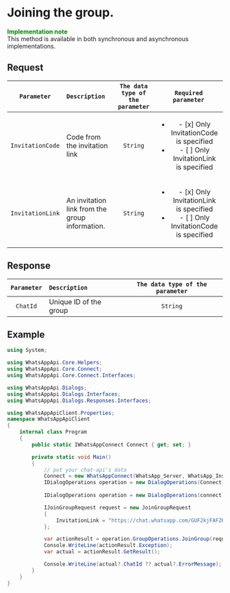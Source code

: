 # Joining the group.
**<span style="color:green">Implementation note</span>** <br/>
This method is available in both synchronous and asynchronous implementations.

## Request
| `Parameter` | `Description`                        | `The data type of the parameter` | `Required parameter` |
|:-----------:|:-------------------------------------|:--------------------------------:|:--------------------:|
| `InvitationCode`   | Code from the invitation link | `String` | <ul><li>- [x] Only InvitationCode is specified</li><li>- [ ] Only InvitationLink is specified</li></ul>
| `InvitationLink`  | An invitation link from the group information. | `String` | <ul><li>- [x] Only InvitationLink is specified</li><li>- [ ] Only InvitationCode is specified</li></ul>

## Response
| `Parameter`           | `Description`                                           | `The data type of the parameter` | 
|:---------------------:|:--------------------------------------------------------|:--------------------------------:|
| `ChatId`              | Unique ID of the group                                  | `String`

## Example
```csharp
using System;

using WhatsAppApi.Core.Helpers;
using WhatsAppApi.Core.Connect;
using WhatsAppApi.Core.Connect.Interfaces;

using WhatsAppApi.Dialogs;
using WhatsAppApi.Dialogs.Interfaces;
using WhatsAppApi.Dialogs.Responses.Interfaces;

using WhatsAppApiClient.Properties;
namespace WhatsAppApiClient
{
    internal class Program
    {
        public static IWhatsAppConnect Connect { get; set; }

        private static void Main()
        {
            // put your chat-api's data
            Connect = new WhatsAppConnect(WhatsApp_Server, WhatsApp_Instance, WhatsApp_Token); 
            IDialogOperations operation = new DialogOperations(Сonnect);
            
            IDialogOperations operation = new DialogOperations(connect);

            IJoinGroupRequest request = new JoinGroupRequest
            {
                InvitationLink = "https://chat.whatsapp.com/GUF2kjFAFZKBRI8vhs2sqK"
            };

            var actionResult = operation.GroupOperations.JoinGroup(request);
            Console.WriteLine(actionResult.Exception);
            var actual = actionResult.GetResult();

            Console.WriteLine(actual?.ChatId ?? actual?.ErrorMessage);
        }
    }
}



